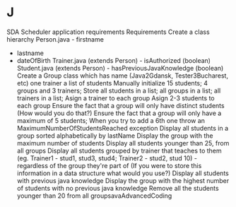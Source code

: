 # J
SDA Scheduler application requirements
Requirements
Create a class hierarchy
Person.java - firstname
- lastname
- dateOfBirth
Trainer.java (extends Person) - isAuthorized (boolean)
Student.java (extends Person) - hasPreviousJavaKnowledge (boolean)
Create a Group class which has
name (Java2Gdansk, Tester3Bucharest, etc)
one trainer
a list of students
Manually initialize 15 students; 4 groups and 3 trainers;
Store all students in a list; all groups in a list; all trainers in a list;
Asign a trainer to each group
Asign 2-3 students to each group
Ensure the fact that a group will only have distinct students (How would you do that?)
Ensure the fact that a group will only have a maximum of 5 students; When you try to add a 6th one throw an MaximumNumberOfStudentsReached exception
Display all students in a group sorted alphabetically by lastName
Display the group with the maximum number of students
Display all students younger than 25, from all groups
Display all students grouped by trainer that teaches to them (eg. Trainer1 - stud1, stud3, stud4; Trainer2 - stud2, stud 10) - regardless of the group they're part of (If you were to store this information in a data structure what would you use?)
Display all students with previous java knowledge
Display the group with the highest number of students with no previous java knowledge
Remove all the students younger than 20 from all groupsavaAdvancedCoding